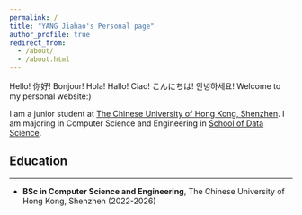 ```yaml
---
permalink: /
title: "YANG Jiahao's Personal page"
author_profile: true
redirect_from: 
  - /about/
  - /about.html
---
```


Hello! 你好! Bonjour! Hola! Hallo! Ciao! こんにちは! 안녕하세요! Welcome to my personal website:) 

I am a junior student at [The Chinese University of Hong Kong, Shenzhen](https://www.cuhk.edu.cn/en). I am majoring in Computer Science and Engineering in [School of Data Science](https://sds.cuhk.edu.cn/en).  

## Education
------
- **BSc in Computer Science and Engineering**, The Chinese University of Hong Kong, Shenzhen (2022-2026)
